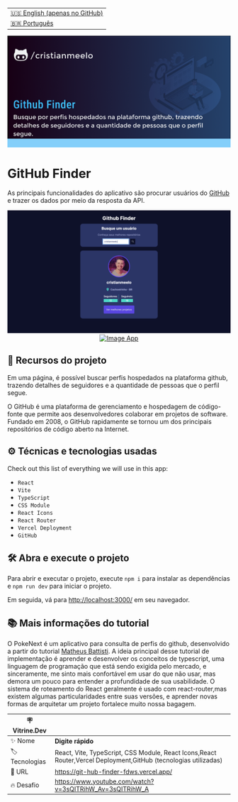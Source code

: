 <table align="right">
  <tr>
    <td>
      <a href="README-en.md">🇺🇸 English (apenas no GitHub)</a>
    </td>
  </tr>
  <tr>
    <td>
      <a href="README.md">🇧🇷 Português</a>
    </td>
  </tr>
</table>

![](https://github.com/cristianmeelo/react-app-github-finder/blob/main/thumbnail.png?raw=true#vitrinedev)

# GitHub Finder

As principais funcionalidades do aplicativo são procurar usuários do [GitHub](https://github.com/) e trazer os dados por meio da resposta da API.

<img src="screencapture.png" alt="Image App" >
<div align="center">
<a href="https://git-hub-finder-fdws.vercel.app/">
  <img src="https://img.shields.io/badge/-confira%20aqui-lightgrey" alt="Image App" >
</a>
</div>

## 🔨 Recursos do projeto

Em uma página, é possível buscar perfis hospedados na plataforma github, trazendo detalhes de seguidores e a quantidade de pessoas que o perfil segue.

O GitHub é uma plataforma de gerenciamento e hospedagem de código-fonte que permite aos desenvolvedores colaborar em projetos de software. Fundado em 2008, o GitHub rapidamente se tornou um dos principais repositórios de código aberto na Internet.

## ⚙️ Técnicas e tecnologias usadas

Check out this list of everything we will use in this app:

- `React`
- `Vite`
- `TypeScript`
- `CSS Module`
- `React Icons`
- `React Router`
- `Vercel Deployment`
- `GitHub`

## 🛠️ Abra e execute o projeto

Para abrir e executar o projeto, execute `npm i` para instalar as dependências e `npm run dev` para iniciar o projeto.

Em seguida, vá para <a href="http://localhost:3000/">http://localhost:3000/</a> em seu navegador.

## 📚 Mais informações do tutorial

O PokeNext é um aplicativo para consulta de perfis do github, desenvolvido a partir do tutorial [Matheus Battisti](https://www.youtube.com/@MatheusBattisti). A ideia principal desse tutorial de implementação é aprender e desenvolver os conceitos de typescript, uma linguagem de programação que está sendo exigida pelo mercado, e sinceramente, me sinto mais confortável em usar do que não usar, mas demora um pouco para entender a profundidade de sua usabilidade. O sistema de roteamento do React geralmente é usado com react-router,mas existem algumas particularidades entre suas versões, e aprender novas formas de arquitetar um projeto fortalece muito nossa bagagem.

| :placard: Vitrine.Dev |                                                                                                                 |
| --------------------- | --------------------------------------------------------------------------------------------------------------- |
| :sparkles: Nome       | **Digite rápido**                                                                                               |
| :label: Tecnologias   | React, Vite, TypeScript, CSS Module, React Icons,React Router,Vercel Deployment,GitHub (tecnologias utilizadas) |
| :rocket: URL          | https://git-hub-finder-fdws.vercel.app/                                                                         |
| :fire: Desafio        | https://www.youtube.com/watch?v=3sQITRihW_Av=3sQITRihW_A                                                        |
